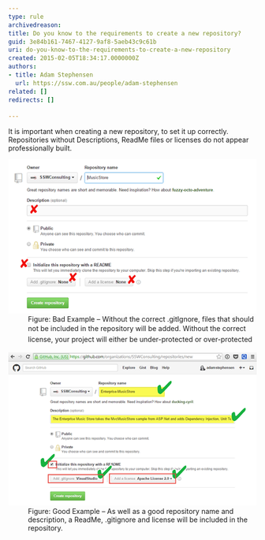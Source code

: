```yaml
---
type: rule
archivedreason: 
title: Do you know to the requirements to create a new repository?
guid: 3e84b161-7467-4127-9af8-5aeb43c9c61b
uri: do-you-know-to-the-requirements-to-create-a-new-repository
created: 2015-02-05T18:34:17.0000000Z
authors:
- title: Adam Stephensen
  url: https://ssw.com.au/people/adam-stephensen
related: []
redirects: []

---
```


It is important when creating a new repository, to set it up correctly. Repositories without Descriptions, ReadMe files or licenses do not appear professionally built. 
<!--endintro-->
<dl class="badImage"><dt><img src="create-repository-bad.png" alt=""></dt><dd>Figure: Bad Example – Without the correct .gitIgnore, files that should not be included in the repository will be added. <span style="line-height:1.6;">Without the correct license, your project will either be under-protected or over-protected</span></dd></dl><dl class="goodImage"><dt><img src="create-repository-good.png" alt=""></dt><dd>Figure: Good Example – As well as a good repository name and description, a ReadMe, .gitignore and license will be included in the repository.</dd></dl>
